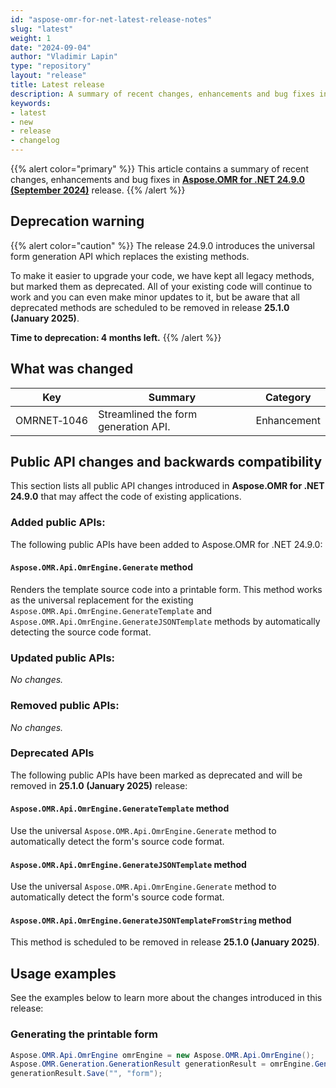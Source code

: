 ```yaml
---
id: "aspose-omr-for-net-latest-release-notes"
slug: "latest"
weight: 1
date: "2024-09-04"
author: "Vladimir Lapin"
type: "repository"
layout: "release"
title: Latest release
description: A summary of recent changes, enhancements and bug fixes in the latest release of Aspose.OMR for .NET.
keywords:
- latest
- new
- release
- changelog
---
```


{{% alert color="primary" %}}
This article contains a summary of recent changes, enhancements and bug fixes in [**Aspose.OMR for .NET 24.9.0 (September 2024)**](https://www.nuget.org/packages/Aspose.OMR/24.9.0) release.
{{% /alert %}}

## Deprecation warning

{{% alert color="caution" %}}
The release 24.9.0 introduces the universal form generation API which replaces the existing methods.

To make it easier to upgrade your code, we have kept all legacy methods, but marked them as deprecated. All of your existing code will continue to work and you can even make minor updates to it, but be aware that all deprecated methods are scheduled to be removed in release **25.1.0 (January 2025)**.

**Time to deprecation: 4 months left.**
{{% /alert %}}

## What was changed

Key | Summary | Category
--- | ------- | --------
OMRNET&#8209;1046 | Streamlined the form generation API. | Enhancement

## Public API changes and backwards compatibility

This section lists all public API changes introduced in **Aspose.OMR for .NET 24.9.0** that may affect the code of existing applications.

### Added public APIs:

The following public APIs have been added to Aspose.OMR for .NET 24.9.0:

#### `Aspose.OMR.Api.OmrEngine.Generate` method

Renders the template source code into a printable form. This method works as the universal replacement for the existing `Aspose.OMR.Api.OmrEngine.GenerateTemplate` and `Aspose.OMR.Api.OmrEngine.GenerateJSONTemplate` methods by automatically detecting the source code format.

### Updated public APIs:

_No changes._

### Removed public APIs:

_No changes._

### Deprecated APIs

The following public APIs have been marked as deprecated and will be removed in **25.1.0 (January 2025)** release:

#### `Aspose.OMR.Api.OmrEngine.GenerateTemplate` method

Use the universal `Aspose.OMR.Api.OmrEngine.Generate` method to automatically detect the form's source code format.

#### `Aspose.OMR.Api.OmrEngine.GenerateJSONTemplate` method

Use the universal `Aspose.OMR.Api.OmrEngine.Generate` method to automatically detect the form's source code format.

#### `Aspose.OMR.Api.OmrEngine.GenerateJSONTemplateFromString` method

This method is scheduled to be removed in release **25.1.0 (January 2025)**.

## Usage examples

See the examples below to learn more about the changes introduced in this release:

### Generating the printable form

```csharp
Aspose.OMR.Api.OmrEngine omrEngine = new Aspose.OMR.Api.OmrEngine();
Aspose.OMR.Generation.GenerationResult generationResult = omrEngine.Generate("template.txt");
generationResult.Save("", "form");
```
